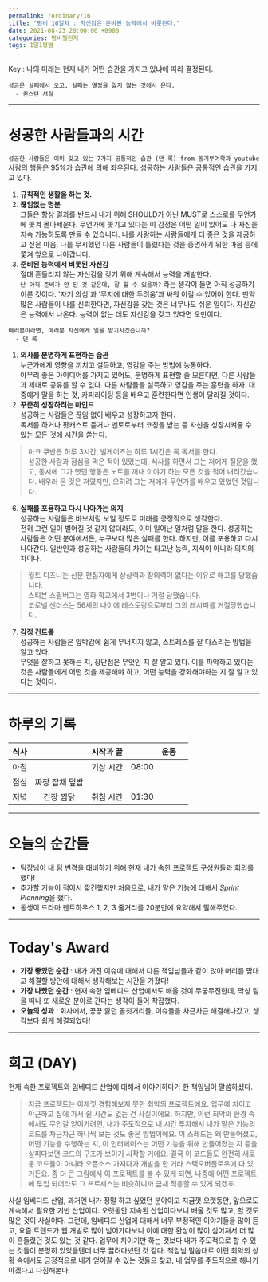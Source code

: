 ```yaml
---
permalink: /ordinary/16
title: "평비 16일차 : 자신감은 준비된 능력에서 비롯된다."
date: 2021-08-23 20:00:00 +0900
categories: 평비챌린지
tags: 1일1평범
---  
```

Key : 나의 미래는 현재 내가 어떤 습관을 가지고 있냐에 따라 결정된다.
```
성공은 실패에서 오고, 실패는 열정을 잃지 않는 것에서 온다.
  - 윈스턴 처칠
```

---
# 성공한 사람들과의 시간
`성공한 사람들은 이미 갖고 있는 7가지 공통적인 습관 (댄 록) from 동기부여학과 youtube`  
사람의 행동은 95%가 습관에 의해 좌우된다. 성공하는 사람들은 공통적인 습관을 가지고 있다.  
1. **규칙적인 생활을 하는 것.**  
2. **끊임없는 명분**  
  그들은 항상 결과를 반드시 내기 위해 SHOULD가 아닌 MUST로 스스로를 무언가에 쫓겨 몰아세운다. 무언가에 쫓기고 있다는 이 감정은 어떤 일이 있어도 나 자신을 지속 가능하도록 만들 수 있습니다. 나를 사랑하는 사람들에게 더 좋은 것을 제공하고 싶은 마음, 나를 무시했던 다른 사람들이 틀렸다는 것을 증명하기 위한 마음 등에 쫓겨 앞으로 나아갑니다.  
3. **준비된 능력에서 비롯된 자신감**  
  절대 흔들리지 않는 자신감을 갖기 위해 계속해서 능력을 개발한다.  
  `난 아직 준비가 안 된 것 같은데, 잘 할 수 있을까?` 라는 생각이 들면 아직 성공하기 이른 것이다. '자기 의심'과 '무지에 대한 두려움'과 싸워 이길 수 있어야 한다. 만약 많은 사람들이 나를 신뢰한다면, 자신감을 갖는 것은 너무나도 쉬운 일이다. 자신감은 능력에서 나온다. 능력이 없는 데도 자신감을 갖고 있다면 오만이다.   
```
여러분이라면, 여러분 자신에게 일을 맡기시겠습니까?
  - 댄 록
```
1. **의사를 분명하게 표현하는 습관**  
  누군가에게 영향을 끼치고 설득하고, 영감을 주는 방법에 능통하다.  
  아무리 좋은 아이디어를 가지고 있어도, 분명하게 표현할 줄 모른다면, 다른 사람들과 제대로 공유를 할 수 없다. 다른 사람들을 설득하고 영감을 주는 훈련을 하자. 대중에게 말을 하는 것, 카피라이팅 등을 배우고 훈련한다면 인생이 달라질 것이다.  
5. **꾸준히 성장하려는 마인드**  
  성공하는 사람들은 끊임 없이 배우고 성장하고자 한다.  
  독서를 하거나 팟캐스트 듣거나 멘토로부터 코칭을 받는 등 자신을 성장시켜줄 수 있는 모든 것에 시간을 쏟는다.  
  > 마크 쿠반은 하루 3시간, 빌게이츠는 하루 1시간은 꼭 독서를 한다.  
  > 성공한 사람과 점심을 먹은 적이 있었는데, 식사를 하면서 그는 저에게 질문을 했고, 동시에 그가 했던 행동은 노트를 꺼내 이야기 하는 모든 것을 적어 내려갔습니다. 배우러 온 것은 저였지만, 오히려 그는 저에게 무언가를 배우고 있었던 것입니다.  
6. **실패를 포용하고 다시 나아가는 의지**  
  성공하는 사람들은 바보처럼 보일 정도로 미래를 긍정적으로 생각한다.  
  전혀 그런 일이 벌어질 것 같지 않더라도, 이미 일어난 일처럼 말을 한다. 성공하는 사람들은 어떤 분야에서든, 누구보다 많은 실패를 한다. 하지만, 이를 포용하고 다시 나아간다. 일반인과 성공하는 사람들의 차이는 타고난 능력, 지식이 아니라 의지의 차이다.  
  > 월트 디즈니는 신문 편집자에게 상상력과 창의력이 없다는 이유로 해고를 당했습니다.  
  > 스티븐 스필버그는 영화 학교에서 3번이나 거절 당했습니다.  
  > 코로넬 샌더스는 56세의 나이에 레스토랑으로부터 그의 레시피를 거절당했습니다.  
7. **감정 컨트롤**  
  성공하는 사람들은 압박감에 쉽게 무너지지 않고, 스트레스를 잘 다스리는 방법을 알고 있다.  
  무엇을 잘하고 못하는 지, 장단점은 무엇인 지 잘 알고 있다. 이를 파악하고 있다는 것은 사람들에게 어떤 것을 제공해야 하고, 어떤 능력을 강화해야하는 지 잘 알고 있다는 것이다.

---
# 하루의 기록

| 식사 |  | 시작과 끝 |  | 운동 |  |
|:----:|:----:|:----:|:----:|:----:|:----:|
| 아침 |  | 기상 시간 | 08:00 |  |  |
| 점심 | 짜장 잡채 덮밥 |  |  |  |  |
| 저녁 | 간장 찜닭 | 취침 시간 | 01:30 |  |  |

---
# 오늘의 순간들
- 팀장님이 내 팀 변경을 대비하기 위해 현재 내가 속한 프로젝트 구성원들과 회의를 했다!
- 추가할 기능이 적어서 짧긴했지만 처음으로, 내가 맡은 기능에 대해서 *Sprint Planning*을 했다.
- 동생이 드라마 펜트하우스 1, 2, 3 줄거리를 20분만에 요약해서 말해주었다.

---
# Today's Award
- **가장 좋았던 순간** : 내가 가진 이슈에 대해서 다른 책임님들과 같이 앉아 머리를 맞대고 해결할 방안에 대해서 생각해보는 시간을 가졌다!  
- **가장 나빴던 순간** : 현재 속한 임베디드 산업에서도 배울 것이 무궁무진한데, 막상 팀을 떠나 또 새로운 분야로 간다는 생각이 들어 착잡했다.  
- **오늘의 성과** : 회사에서, 끙끙 앓던 골칫거리들, 이슈들을 차근차근 해결해나갔고, 생각보다 쉽게 해결되었다!  

---
# 회고 (DAY)
현재 속한 프로젝트와 임베디드 산업에 대해서 이야기하다가 한 책임님이 말씀하셨다.  
> 지금 프로젝트는 이제껏 경험해보지 못한 최악의 프로젝트에요. 업무에 치이고 야근하고 집에 가서 쉴 시간도 없는 건 사실이에요. 하지만, 이런 최악의 환경 속에서도 무언갈 얻어가려면, 내가 주도적으로 내 시간 투자해서 내가 맡은 기능의 코드를 차근차근 하나씩 보는 것도 좋은 방법이에요. 이 스레드는 왜 만들어졌고, 어떤 기능을 수행하는 지, 이 인터페이스는 어떤 기능을 위해 만들어졌는 지 등을 살피다보면 코드의 구조가 보이기 시작할 거에요. 결국 이 코드들도 완전히 새로운 코드들이 아니라 오픈소스 가져다가 개발을 한 거라 스택오버플로우에 다 있거든요. 좀 더 큰 그림에서 이 프로젝트를 볼 수 있게 되면, 나중에 어떤 프로젝트에 투입 되더라도 그 프로세스는 비슷하니까 금새 적응할 수 있게 되겠죠.

사실 임베디드 산업, 과거엔 내가 정말 하고 싶었던 분야이고 지금껏 오랫동안, 앞으로도 계속해서 필요한 기반 산업이다. 오랫동안 지속된 산업이다보니 배울 것도 많고, 할 것도 많은 것이 사실이다. 그런데, 임베디드 산업에 대해서 너무 부정적인 이야기들을 많이 듣고, 요즘 트렌드가 웹 개발로 많이 넘어가다보니 이에 대한 환상이 많이 심어져서 더 많이 흔들렸던 것도 있는 것 같다. 업무에 치이기만 하는 것보다 내가 주도적으로 할 수 있는 것들이 분명히 있었을텐데 너무 끌려다녔던 것 같다. 책임님 말씀대로 이런 최악의 상황 속에서도 긍정적으로 내가 얻어갈 수 있는 것들으 찾고, 내 업무를 주도적으로 해나가야겠다고 다짐해본다.
